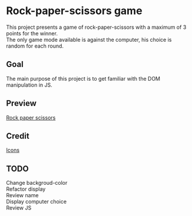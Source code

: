 # Rock-paper-scissors game

This project presents a game of rock-paper-scissors with a maximum of 3 points for the winner.  
The only game mode available is against the computer, his choice is random for each round.  

## Goal

The main purpose of this project is to get familiar with the DOM manipulation in JS.

## Preview

[Rock paper scissors](https://haveadream1.github.io/rock-paper-scissors/)

## Credit

[Icons]()

## TODO
  Change backgroud-color  
  Refactor display  
  Review name  
  Display computer choice  
  Review JS